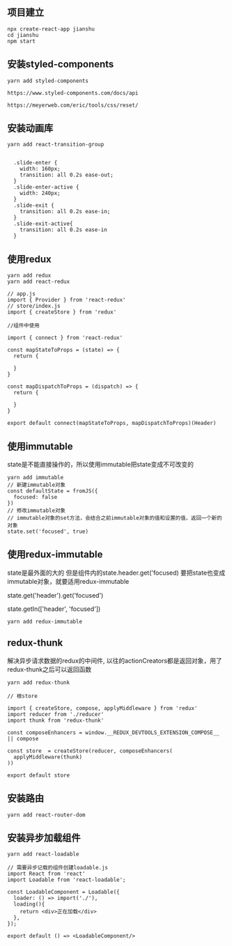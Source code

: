 ## 项目建立

```
npx create-react-app jianshu
cd jianshu
npm start
```
## 安装styled-components

```
yarn add styled-components

https://www.styled-components.com/docs/api
```

```
https://meyerweb.com/eric/tools/css/reset/
```

## 安装动画库
```
yarn add react-transition-group


  .slide-enter {
    width: 160px;
    transition: all 0.2s ease-out;
  }
  .slide-enter-active {
    width: 240px;
  }
  .slide-exit {
    transition: all 0.2s ease-in;
  }
  .slide-exit-active{
    transition: all 0.2s ease-in
  }
```

## 使用redux
```
yarn add redux
yarn add react-redux

// app.js
import { Provider } from 'react-redux'
// store/index.js
import { createStore } from 'redux'

//组件中使用

import { connect } from 'react-redux'

const mapStateToProps = (state) => {
  return {

  }
}

const mapDispatchToProps = (dispatch) => {
  return {
    
  }
}

export default connect(mapStateToProps, mapDispatchToProps)(Header)
```

## 使用immutable

state是不能直接操作的，所以使用immutable把state变成不可改变的

```
yarn add immutable
// 新建immutable对象
const defaultState = fromJS({
  focused: false
})
// 修改immutable对象
// immutable对象的set方法，会结合之前immutable对象的值和设置的值，返回一个新的对象
state.set('focused', true)

```

## 使用redux-immutable

state是最外面的大的
但是组件内的state.header.get('focused)
要把state也变成immutable对象，就要适用redux-immutable

state.get('header').get('focused')

state.getIn(['header', 'focused'])
```
yarn add redux-immutable
```

## redux-thunk

解决异步请求数据的redux的中间件,
以往的actionCreators都是返回对象，用了redux-thunk之后可以返回函数
```
yarn add redux-thunk

// 根store

import { createStore, compose, applyMiddleware } from 'redux'
import reducer from './reducer'
import thunk from 'redux-thunk'

const composeEnhancers = window.__REDUX_DEVTOOLS_EXTENSION_COMPOSE__ || compose

const store  = createStore(reducer, composeEnhancers(
  applyMiddleware(thunk)
))

export default store
```

## 安装路由

```
yarn add react-router-dom
```

## 安装异步加载组件

```
yarn add react-loadable

// 需要异步记载的组件创建loadable.js
import React from 'react'
import Loadable from 'react-loadable';

const LoadableComponent = Loadable({
  loader: () => import('./'),
  loading(){
    return <div>正在加载</div>
  },
});

export default () => <LoadableComponent/>
```